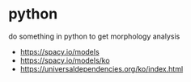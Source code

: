 # python

do something in python to get morphology analysis

- https://spacy.io/models
- https://spacy.io/models/ko
- https://universaldependencies.org/ko/index.html
